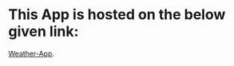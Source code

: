 # This App is hosted on the below given link:

[Weather-App](https://luminous-sundae-8bc68c.netlify.app/).
